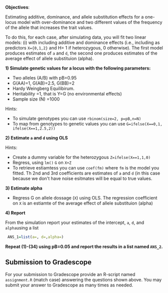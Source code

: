 **Objectives**:

Estimating additive, dominance, and allele substitution effects for a one-locus model with over-dominance and two different values of the frequency of the allele that increases the trait values.

To do this, for each case, after simulating data, you will fit two linear models: (i) with including additive and dominance effects (i.e., including as predictors `X={0,1,2}` and H= 1 if heterozygous, 0 otherwise). The first model produces estimates of `a` and `d`, the second one produces estimates of the average effect of allele substituion (alpha).

**1) Simulate genetic values for a locus with the following parameters:**

  - Two alleles (A/B) with pB=0.95
  - G(AA)=1, G(AB)=2.5, G(BB)=2
  - Hardy Weingberg Equilibirum.
  - Heritability =1, that is Y=G (no environmental effects)
  - Sample size (N) =1000

Hints: 
  - To simulate genotypes you can use `rbinom(size=2, p=pB,n=N)`
  - To map from genotypes to genetic values you can use `G=ifelse(X==0,1, ifelse(X==1,2.5,2))`
    
**2) Estimate `a` and `d` using OLS**

Hints: 
  - Create a dummy variable for the heterozygous `Z=ifelse(X==1,1,0)`
  - Regress, using `lm()` `G` on `X+Z`
  - To retrieve estiamtess you can use `coef(fm)` where `fm` is the model you fitted. Th 2nd and 3rd coefficients are estimates of `a` and `d` (in this case because we don't have noise esitmates will be equal to true values.

**3) Estimate alpha**

  - Regress G on allele dossage (`X`) using OLS. The regression coefficient on `X` is an estiamte of the average effect of allele substituion (alpha)

**4) Report**
   
From the simulation report your estimates of the intercept, `a`, `d`, and `alpha`using a list

```r
 ANS_1=list(a=, d=,alpha=)
```

**Repeat (1)-(34) using pB=0.05 and report the results in a list named `ANS_2`.**


## Submission to Gradescope

For your submission to Gradescope provide an R-script named `assignment.R` (match case) answering the questions shown above. You may submit your answer to Gradescope as many times as needed.
